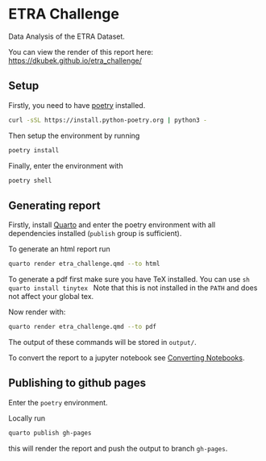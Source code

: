 # ETRA Challenge

Data Analysis of the ETRA Dataset.

You can view the render of this report here: 
https://dkubek.github.io/etra_challenge/

## Setup

Firstly, you need to have [poetry](https://python-poetry.org/docs/) installed.
```sh
curl -sSL https://install.python-poetry.org | python3 -
```

Then setup the environment by running
```sh
poetry install
```

Finally, enter the environment with
```sh
poetry shell
```

## Generating report

Firstly, install [Quarto](https://quarto.org/docs/get-started/index.html) and
enter the poetry environment with all dependencies installed (``publish`` group
is sufficient).

To generate an html report run
```sh
quarto render etra_challenge.qmd --to html
```

To generate a pdf first make sure you have TeX installed. You can use
``sh
quarto install tinytex
``
Note that this is not installed in the ``PATH`` and does not affect your global
tex.

Now render with:
```sh
quarto render etra_challenge.qmd --to pdf
```

The output of these commands will be stored in ``output/``.

To convert the report to a jupyter notebook see [Converting Notebooks](https://quarto.org/docs/tools/jupyter-lab.html#converting-notebooks).

## Publishing to github pages

Enter the ``poetry`` environment.

Locally run
```sh
quarto publish gh-pages
```
this will render the report and push the output to branch ``gh-pages``.
